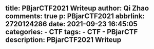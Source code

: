 title: PBjarCTF2021 Writeup
author: Qi Zhao
comments: true
p: PBjarCTF2021
abbrlink: 2720124286
date: 2021-09-23 16:45:05
categories:
    - CTF
tags:
    - CTF
    - PBjarCTF
description: PBjarCTF2021 Writeup
---
